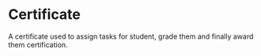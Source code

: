 # Certificate
A certificate used to assign tasks for student, grade them and finally award them certification.
